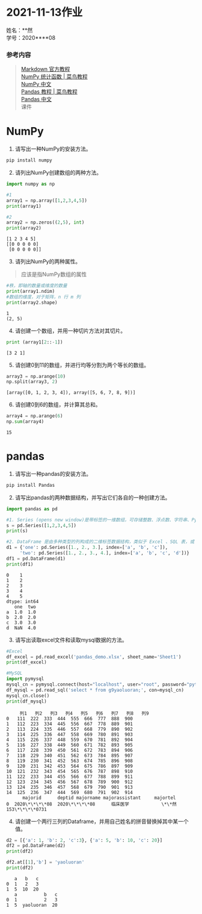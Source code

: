 # 2021-11-13作业
姓名：\*\*然  
学号：2020\*\*\*\*08  
### **参考内容**   
> [Markdown 官方教程](https://markdown.com.cn/)  
[NumPy 统计函数 | 菜鸟教程](https://www.runoob.com/numpy/numpy-tutorial.html)  
[NumPy 中文](https://www.numpy.org.cn/)  
[Pandas 教程 | 菜鸟教程](https://www.runoob.com/pandas/pandas-tutorial.html)  
[Pandas 中文](https://www.pypandas.cn/)  
课件

# NumPy

1. 请写出一种NumPy的安装方法。

```bash
pip install numpy
```

2. 请列出NumPy创建数组的两种方法。


```python
import numpy as np

#1
array1 = np.array([1,2,3,4,5])
print(array1)

#2
array2 = np.zeros((2,5), int) 
print(array2)
```

    [1 2 3 4 5]
    [[0 0 0 0 0]
     [0 0 0 0 0]]


3. 请列出NumPy的两种属性。
> 应该是指NumPy数组的属性


```python
#秩，即轴的数量或维度的数量
print(array1.ndim)
#数组的维度，对于矩阵，n 行 m 列
print(array2.shape)
```

    1
    (2, 5)


4. 请创建一个数组，并用一种切片方法对其切片。


```python
print (array1[2::-1])
```

    [3 2 1]


5. 请创建0到11的数组，并进行均等分割为两个等长的数组。


```python
array3 = np.arange(10)
np.split(array3, 2)
```




    [array([0, 1, 2, 3, 4]), array([5, 6, 7, 8, 9])]



6. 请创建0到6的数组，并计算其总和。


```python
array4 = np.arange(6)
np.sum(array4)
```




    15



# pandas

1. 请写出一种pandas的安装方法。

```bash
pip install Pandas
```

2. 请写出pandas的两种数据结构，并写出它们各自的一种创建方法。


```python
import pandas as pd

#1. Series (opens new window)是带标签的一维数组，可存储整数、浮点数、字符串、Python 对象等类型的数据。轴标签统称为索引。
s = pd.Series([1,2,3,4,5])
print(s)

#2. DataFrame 是由多种类型的列构成的二维标签数据结构，类似于 Excel 、SQL 表，或 Series 对象构成的字典。
d1 = {'one': pd.Series([1., 2., 3.], index=['a', 'b', 'c']),
     'two': pd.Series([1., 2., 3., 4.], index=['a', 'b', 'c', 'd'])}
df1 = pd.DataFrame(d1)
print(df1)
```

    0    1
    1    2
    2    3
    3    4
    4    5
    dtype: int64
       one  two
    a  1.0  1.0
    b  2.0  2.0
    c  3.0  3.0
    d  NaN  4.0


3. 请写出读取excel文件和读取mysql数据的方法。


```python
#Excel
df_excel = pd.read_excel('pandas_demo.xlsx', sheet_name='Sheet1')
print(df_excel)

#MySQL
import pymysql
mysql_cn = pymysql.connect(host="localhost", user="root", password="pythonclass", db="g9yaoluoran", charset='utf8')
df_mysql = pd.read_sql('select * from g9yaoluoran;', con=mysql_cn)    
mysql_cn.close()
print(df_mysql)
```

         列1   列2   列3   列4   列5   列6   列7   列8   列9
    0   111  222  333  444  555  666  777  888  900
    1   112  223  334  445  556  667  778  889  901
    2   113  224  335  446  557  668  779  890  902
    3   114  225  336  447  558  669  780  891  903
    4   115  226  337  448  559  670  781  892  904
    5   116  227  338  449  560  671  782  893  905
    6   117  228  339  450  561  672  783  894  906
    7   118  229  340  451  562  673  784  895  907
    8   119  230  341  452  563  674  785  896  908
    9   120  231  342  453  564  675  786  897  909
    10  121  232  343  454  565  676  787  898  910
    11  122  233  344  455  566  677  788  899  911
    12  123  234  345  456  567  678  789  900  912
    13  124  235  346  457  568  679  790  901  913
    14  125  236  347  444  569  680  791  902  914
          majorid      deptid majorname majorassistant     majortel
    0  2020\*\*\*\*08  2020\*\*\*\*08      临床医学            \*\*然  153\*\*\*\*0731


4. 请创建一个两行三列的Dataframe，并用自己姓名的拼音替换掉其中某一个值。


```python
d2 = [{'a': 1, 'b': 2, 'c':3}, {'a': 5, 'b': 10, 'c': 20}]
df2 = pd.DataFrame(d2)
print(df2)

df2.at[[1],'b'] = 'yaoluoran'
print(df2)
```

       a   b   c
    0  1   2   3
    1  5  10  20
       a          b   c
    0  1          2   3
    1  5  yaoluoran  20

